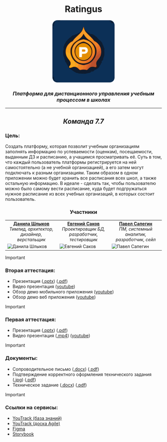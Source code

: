 <div align="center">
    <h1>Ratingus</h1>
    <img src="https://github.com/Ratingus/.github/blob/main/logo.png" height="200"/>
    <figcaption><h3><i>Платформа для дистанционного управления учебным процессом в школах</i></h3></figcaption>
    <hr/>
    <h2><i>Команда 7.7</i></h2>
</div>

### Цель: 
Создать платформу, которая позволит учебным организациям заполнять информацию по успеваемости (оценкам), посещаемости, выданным ДЗ и расписанию, а учащимся просматривать её. Суть в том, что каждый пользователь платформы регистрируется на ней самостоятельно (а не учебной организацией), а его затем могут подключать к разным организациям. Таким образом в одном приложении можно будет хранить все расписания всех школ, а также остальную информацию. В идеале - сделать так, чтобы пользователю можно было самому вести расписание, куда будет подгружаться нужное расписание из всех учебных организаций, в которых состоит пользователь.

<table align="center">
  <thead><div align="center"><h3>Участники</h3></div></thead>
  <tr>
    <td align="center"><div><b><a href="https://github.com/burunyuu23">Данила Шлыков</a></b></div><i>Тимлид, архитектор, дизайнер, 
верстальщик</i></td>
    <td align="center"><div><b><a href="https://github.com/PiPuKaPRo">Евгений Саков</a></b></div><i>Проектировщик БД, разработчик, 
тестировщик</i></td>
    <td align="center"><div><b><a href="https://github.com/SapeginPavel">Павел Сапегин</a></b></div><i>ПМ, системный аналитик, разработчик, сейл</i></td>
  </tr>
  <tr>
    <td width = 33.33% height = 33.33% ><img src="https://sun9-23.userapi.com/impg/8FyDqZmTrA4AY_DROvuleQKRWr3SuSnXAaiyHw/3n62_OzeJ-Y.jpg?size=942x942&quality=96&sign=0dcc9e803f9e3540b1cbdde346020e0b&type=album" alt="Данила Шлыков"></td>
    <td width = 33.33% height = 33.33% ><img src="https://avatars.githubusercontent.com/u/91192469" alt="Евгений Саков"></td>
    <td width = 33.33% height = 33.33% ><img src="https://avatars.githubusercontent.com/u/112646457" alt="Павел Сапегин"></td>
  </tr>
</table>

> [!IMPORTANT]
> ### Вторая аттестация:
> - Презентация ([.pptx](https://github.com/burunyuu23/Ratingus/blob/main/Docs/Presentation_2Atta.pptx)) ([.pdf](https://github.com/burunyuu23/Ratingus/blob/main/Docs/Presentation_2Atta.pdf))
> - Видео презентация ([youtube](https://youtu.be/nL2MaOGuQ7M))
> - Обзор демо мобильного приложения ([youtube](https://youtu.be/7-f-ZYC__cE))
> - Обзор демо веб приложения ([youtube](https://youtu.be/hVhw4XDdapQ))

> [!IMPORTANT]
> ### Первая аттестация:
> - Презентация ([.pptx](https://github.com/burunyuu23/Ratingus/blob/main/Docs/Presentation.pptx)) ([.pdf](https://github.com/burunyuu23/Ratingus/blob/main/Docs/Presentation.pdf))
> - Видео презентация ([.mp4](https://github.com/burunyuu23/Ratingus/blob/main/Docs/Presentation.mp4)) ([youtube](https://youtu.be/olZRyMFTVbw))

> [!IMPORTANT]
> ### Документы:
> - Сопроводительное письмо ([.docx](https://github.com/burunyuu23/Ratingus/blob/main/Docs/Soprovoditelnoe.docx)) ([.pdf](https://github.com/burunyuu23/Ratingus/blob/main/Docs/Soprovoditelnoe.pdf))
> - Подтверждение корректного оформления технического задания ([.jpg](https://github.com/burunyuu23/Ratingus/blob/main/Docs/Oformitelskie_zadachi.jpg)) ([.pdf](https://github.com/burunyuu23/Ratingus/blob/main/Docs/Oformitelskie_zadachi.pdf))
> - Техническое задание ([.docx](https://github.com/burunyuu23/Ratingus/blob/main/Docs/7_7_Tekhnicheskoe_zadanie.docx)) ([.pdf](https://github.com/burunyuu23/Ratingus/blob/main/Docs/7_7_Tekhnicheskoe_zadanie.pdf))

> [!IMPORTANT]
> ### Ссылки на сервисы:
> - [YouTrack (база знаний)](https://ratingus.youtrack.cloud/articles/RATINGUS-A-10/DOKUMENTACIYa)
> - [YouTrack (доска Agile)](https://ratingus.youtrack.cloud/agiles/159-2/current)
> - [Figma](https://www.figma.com/file/0RZGaBbtYFtDCzDzM41auT/Ratingus?type=design&node-id=0%3A1&mode=design&t=A72bi5OdCWjHiFSn-1)
> - [Storybook](https://ratingus.fun/_storybook)
